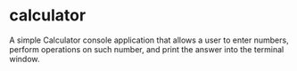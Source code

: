 # calculator
A simple Calculator console application that allows a user to enter numbers, perform operations  on such number, and print the answer into the terminal window.
